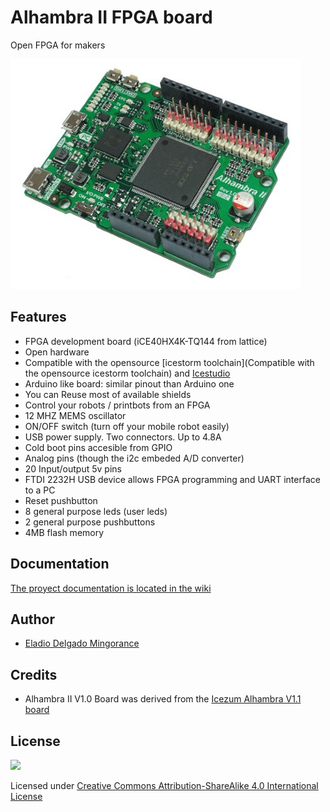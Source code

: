 # Alhambra II FPGA board
Open FPGA for makers


![](https://github.com/FPGAwars/Alhambra-II-FPGA/raw/master/wiki/V1.0/Alhambra-II-01.jpg)

## Features

* FPGA development board (iCE40HX4K-TQ144 from lattice)
* Open hardware
* Compatible with the opensource [icestorm toolchain](Compatible with the opensource icestorm toolchain) and [Icestudio](https://github.com/FPGAwars/icestudio)
* Arduino like board: similar pinout than Arduino one
* You can Reuse most of available shields
* Control your robots / printbots from an FPGA
* 12 MHZ MEMS oscillator
* ON/OFF switch (turn off your mobile robot easily)
* USB power supply. Two connectors. Up to 4.8A
* Cold boot pins accesible from GPIO
* Analog pins (though the i2c embeded A/D converter)
* 20 Input/output 5v pins
* FTDI 2232H USB device allows FPGA programming and UART interface to a PC
* Reset pushbutton
* 8 general purpose leds (user leds)
* 2 general purpose pushbuttons
* 4MB flash memory

## Documentation

[The proyect documentation is located in the wiki](https://github.com/FPGAwars/Alhambra-II-FPGA/wiki)

## Author

* [Eladio Delgado Mingorance](https://twitter.com/EladioDM)

## Credits

* Alhambra II V1.0 Board was derived from the [Icezum Alhambra V1.1 board](https://github.com/FPGAwars/icezum)

## License

![](https://github.com/FPGAwars/icezum/raw/master/wiki/attribution-share-alike-creative-commons-license.png)

Licensed under [Creative Commons Attribution-ShareAlike 4.0 International License](http://creativecommons.org/licenses/by-sa/4.0/)
